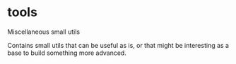 # tools
Miscellaneous small utils

Contains small utils that can be useful as is, or that might be interesting
as a base to build something more advanced.
